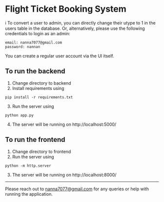 # Flight Ticket Booking System

ℹ️ To convert a user to admin, you can directly change their utype to 1 in the users table in the database. Or, alternatively, please use the following credentials to login as an admin:
```
email: nanna7077@gmail.com
password: nannan
```
You can create a regular user account via the UI itself.

## To run the backend

1. Change directory to backend
2. Install requirements using
```
pip install -r requirements.txt
```
3. Run the server using
```
python app.py
```
4. The server will be running on http://localhost:5000/

## To run the frontend

1. Change directory to frontend
2. Run the server using
```
python -m http.server
```
3. The server will be running on http://localhost:8000/

---

Please reach out to nanna7077@gmail.com for any queries or help with running the application.